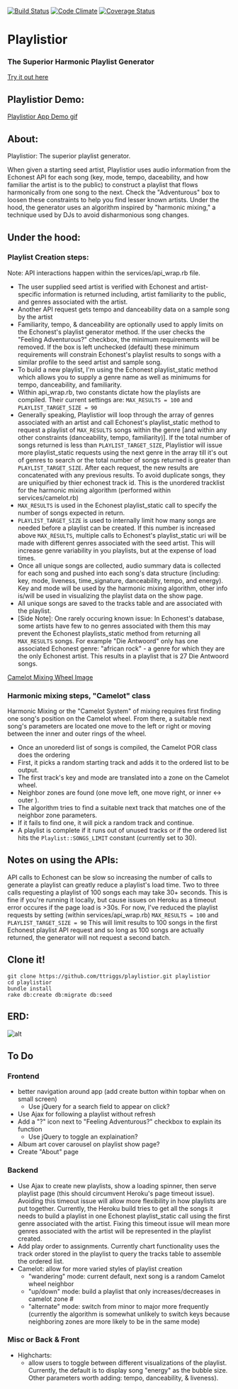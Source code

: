 [![Build Status](https://travis-ci.org/ttriggs/playlistior.svg?branch=master)](https://travis-ci.org/ttriggs/playlistior) [![Code Climate](https://codeclimate.com/github/ttriggs/playlistior.png)](https://codeclimate.com/github/ttriggs/playlistior) [![Coverage Status](https://coveralls.io/repos/ttriggs/playlistior/badge.png)](https://coveralls.io/r/ttriggs/playlistior)


# Playlistior
### The Superior Harmonic Playlist Generator
[Try it out here](http://playlistior.herokuapp.com "Try Playlistior!")

## Playlistior Demo:
[Playlistior App Demo gif](http://i.imgur.com/aifS5jR.gifv)

## About:
Playlistior: The superior playlist generator.

When given a starting seed artist, Playlistior uses audio information from the Echonest API for each song (key, mode, tempo, daceability, and how familiar the artist is to the public) to construct a playlist that flows harmonically from one song to the next. Check the "Adventurous" box to loosen these constraints to help you find lesser known artists. Under the hood, the generator uses an algorithm inspired by "harmonic mixing," a technique used by DJs to avoid disharmonious song changes.

## Under the hood:
### Playlist Creation steps:
Note: API interactions happen within the services/api_wrap.rb file.

- The user supplied seed artist is verified with Echonest and artist-specific information is returned including, artist familiarity to the public, and genres associated with the artist.
- Another API request gets tempo and danceability data on a sample song by the artist
- Familiarity, tempo, & danceability are optionally used to apply limits on the Echonest's playlist generator method. If the user checks the "Feeling Adventurous?" checkbox, the minimum requirements will be removed. If the box is left unchecked (default) these minimum requirements will constrain Echonest's playlist results to songs with a similar profile to the seed artist and sample song.
- To build a new playlist, I'm using the Echonest playlist_static method which  allows you to supply a genre name as well as minimums for tempo, danceability, and familiarity.
- Within api_wrap.rb, two constants dictate how the playlists are compiled. Their current settings are: ``` MAX_RESULTS = 100 ``` and ``` PLAYLIST_TARGET_SIZE = 90 ```
- Generally speaking, Playlistior will loop through the array of genres associated with an artist and call Echonest's playlist_static method to request a playlist of ```MAX_RESULTS``` songs within the genre [and within any other constraints (danceability, tempo, familiarity)]. If the total number of songs returned is less than ```PLAYLIST_TARGET_SIZE```, Playlistior will issue more playlist_static requests using the next genre in the array till it's out of genres to search or the total number of songs returned is greater than ```PLAYLIST_TARGET_SIZE```. After each request, the new results are concatenated with any previous results. To avoid duplicate songs, they are uniquified by thier echonest track id. This is the unordered tracklist for the harmonic mixing algorithm (performed within services/camelot.rb)
- ```MAX_RESULTS``` is used in the Echonest playlist_static call to specify the number of songs expected in return.
- ```PLAYLIST_TARGET_SIZE``` is used to internally limit how many songs are needed before a playlist can be created. If this number is increased above ```MAX_RESULTS```, multiple calls to Echonest's playlist_static uri will be made with different genres associated with the seed artist. This will increase genre variability in you playlists, but at the expense of load times.
- Once all unique songs are collected, audio summary data is collected for each song and pushed into each song's data structure (including: key, mode, liveness, time_signature, danceability, tempo, and energy). Key and mode will be used by the harmonic mixing algorithm, other info is/will be used in visualizing the playlist data on the show page.
- All unique songs are saved to the tracks table and are associated with the playlist.
- [Side Note]: One rarely occuring known issue: In Echonest's database, some artists have few to no genres associated with them this may prevent the Echonest playlists_static method from returning all ```MAX_RESULTS``` songs. For example "Die Antwoord" only has one associated Echonest genre: "african rock" - a genre for which they are the only Echonest artist. This results in a playlist that is 27 Die Antwoord songs.

[Camelot Mixing Wheel Image](http://www.djingtips.com/sites/default/files/resize/styles/extra_large/public/images/camelot_wheel_0-294x294.jpg)

### Harmonic mixing steps, "Camelot" class
Harmonic Mixing or the "Camelot System" of mixing requires first finding one song's position on the Camelot wheel. From there, a suitable next song's parameters are located one move to the left or right or moving between the inner and outer rings of the wheel.
- Once an unorederd list of songs is compiled, the Camelot POR class does the ordering
- First, it picks a random starting track and adds it to the ordered list to be output.
- The first track's key and mode are translated into a zone on the Camelot wheel.
- Neighbor zones are found (one move left, one move right, or inner <-> outer ).
- The algorithm tries to find a suitable next track that matches one of the neighbor zone parameters.
- If it fails to find one, it will pick a random track and continue.
- A playlist is complete if it runs out of unused tracks or if the ordered list hits the ```Playlist::SONGS_LIMIT``` constant (currently set to 30).


## Notes on using the APIs:
API calls to Echonest can be slow so increasing the number of calls to generate a playlist can greatly reduce a playlist's load time. Two to three calls requesting a playlist of 100 songs each may take 30+ seconds. This is fine if you're running it locally, but cause issues on Heroku as a timeout error occures if the page load is >30s. For now, I've reduced the playlist requests by setting (within services/api_wrap.rb) ``` MAX_RESULTS = 100 ``` and ``` PLAYLIST_TARGET_SIZE = 90 ```
This will limit results to 100 songs in the first Echonest playlist API request and so long as 100 songs are actually returned, the generator will not request a second batch.

## Clone it!
```
git clone https://github.com/ttriggs/playlistior.git playlistior
cd playlistior
bundle install
rake db:create db:migrate db:seed
```

## ERD:
![alt](http://i.imgur.com/dAUxWRj)

## To Do
### Frontend
- better navigation around app (add create button within topbar when on small screen)
  - Use jQuery for a search field to appear on click?
- Use Ajax for following a playlist without refresh
- Add a "?" icon next to "Feeling Adventurous?" checkbox to explain its function
  - Use jQuery to toggle an explaination?
- Album art cover carousel on playlist show page?
- Create "About" page

### Backend
- Use Ajax to create new playlists, show a loading spinner, then serve playlist page (this should circumvent Heroku's page timeout issue). Avoiding this timeout issue will allow more flexibility in how playlists are put together. Currently, the Heroku build tries to get all the songs it needs to build a playlist in one Echonest playlist_static call using the first genre associated with the artist. Fixing this timeout issue will mean more genres associated with the artist will be represented in the playlist created.
- Add play order to assignments. Currently chart functionality uses the track order stored in the playlist to query the tracks table to assemble the ordered list.
- Camelot: allow for more varied styles of playlist creation
  - "wandering" mode: current default, next song is a random Camelot wheel neighbor
  - "up/down" mode: build a playlist that only increases/decreases in camelot zone #
  - "alternate" mode: switch from minor to major more frequently (currently the algorithm is somewhat unlikely to switch keys because neighboring zones are more likely to be in the same mode)

### Misc or Back & Front
- Highcharts:
  - allow users to toggle between different visualizations of the playlist. Currently, the default is to display song "energy" as the bubble size. Other parameters worth adding: tempo, danceability, & liveness).


